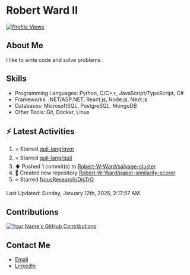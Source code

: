 
# Robert Ward II

[![Profile Views](https://komarev.com/ghpvc/?username=Robert-W-Ward)](https://github.com/Robert-W-Ward)

## About Me
I like to write code and solve problems.

## Skills
- Programming Languages: Python, C/C++, JavaScript/TypeScript, C#
- Frameworks: .NET/ASP.NET, React.js, Node.js, Next.js
- Databases: MicrosoftSQL, PostgreSQL, MongoDB
- Other Tools: Git, Docker, Linux

## :zap: Latest Activities
<!--RECENT_ACTIVITY:start-->
1. ⭐ Starred [quil-lang/qvm](https://github.com/quil-lang/qvm)
2. ⭐ Starred [quil-lang/quil](https://github.com/quil-lang/quil)
3. ⬆️ Pushed 1 commit(s) to [Robert-W-Ward/salvage-cluster](https://github.com/Robert-W-Ward/salvage-cluster)
4. 📔 Created new repository [Robert-W-Ward/paper-similarity-scorer](https://github.com/Robert-W-Ward/paper-similarity-scorer)
5. ⭐ Starred [NousResearch/DisTrO](https://github.com/NousResearch/DisTrO)
<!--RECENT_ACTIVITY:end-->

<!--RECENT_ACTIVITY:last_update-->
Last Updated: Sunday, January 12th, 2025, 2:17:57 AM
<!--RECENT_ACTIVITY:last_update_end-->

<!--END_SECTIN:activity-->
## Contributions
[![Your Name's GitHub Contributions](https://github-readme-streak-stats.herokuapp.com/?user=Robert-W-Ward&theme=radical)](https://github.com/your-username)

## Contact Me
- [Email](mailto:robertwesleyward2019@gmail.com)
- [LinkedIn](https://linkedin.com/in/https://www.linkedin.com/in/robert-ward-ii/)
